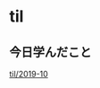 # til

## 今日学んだこと

[til/2019\-10](https://github.com/tokiohamamatsu/til/blob/master/tir/2019-10.md#18)
